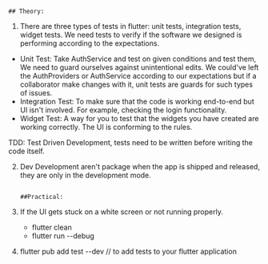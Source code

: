                                                                                         ## Theory:

1. There are three types of tests in flutter: unit tests, integration tests, widget tests. We need tests to verify if the software we designed is performing according to the
expectations. 

 - Unit Test:           Take AuthService and test on given conditions and test them, We need to guard ourselves against unintentional edits. We could've left the AuthProviders
                        or AuthService according to our expectations but if a collaborator make changes with it, unit tests are guards for such types of issues. 
 - Integration Test:    To make sure that the code is working end-to-end but UI isn't involved. For example, checking the login functionality. 
 - Widget Test:         A way for you to test that the widgets you have created are working correctly. The UI is conforming to the rules. 

TDD: Test Driven Development, tests need to be written before writing the code itself. 

2. Dev Development aren't package when the app is shipped and released, they are only in the development mode. 

                                                                                        ##Practical: 

1. If the UI gets stuck on a white screen or not running properly. 
    - flutter clean
    - flutter run --debug 

2. flutter pub add test --dev // to add tests to your flutter application 
